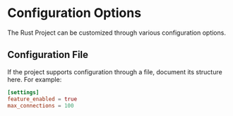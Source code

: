 # Configuration Options

The Rust Project can be customized through various configuration options.

## Configuration File

If the project supports configuration through a file, document its structure here. For example:

```toml
[settings]
feature_enabled = true
max_connections = 100

